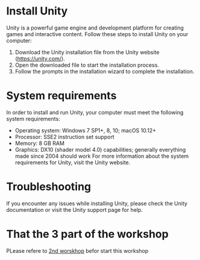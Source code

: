 # Install Unity
Unity is a powerful game engine and development platform for creating games and interactive content. Follow these steps to install Unity on your computer:

1. Download the Unity installation file from the Unity website (https://unity.com/).
2. Open the downloaded file to start the installation process.
3. Follow the prompts in the installation wizard to complete the installation.

# System requirements
In order to install and run Unity, your computer must meet the following system requirements:

- Operating system: Windows 7 SP1+, 8, 10; macOS 10.12+
- Processor: SSE2 instruction set support
- Memory: 8 GB RAM
- Graphics: DX10 (shader model 4.0) capabilities; generally everything made since 2004 should 	work
For more information about the system requirements for Unity, visit the Unity website.

# Troubleshooting
If you encounter any issues while installing Unity, please check the Unity documentation or visit the Unity support page for help.

# That the 3 part of the workshop 
PLease refere to [2nd worskhop](https://github.com/roxietre/workshop_unity2) befor start this workshop